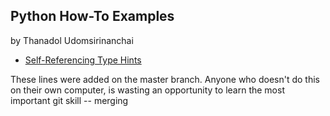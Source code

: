 ## Python How-To Examples

by Thanadol Udomsirinanchai

* [Self-Referencing Type Hints](self-referencing-hints.md)

These lines were added on the master branch.
Anyone who doesn't do this on their own computer, is wasting
an opportunity to learn the most important git skill -- merging
